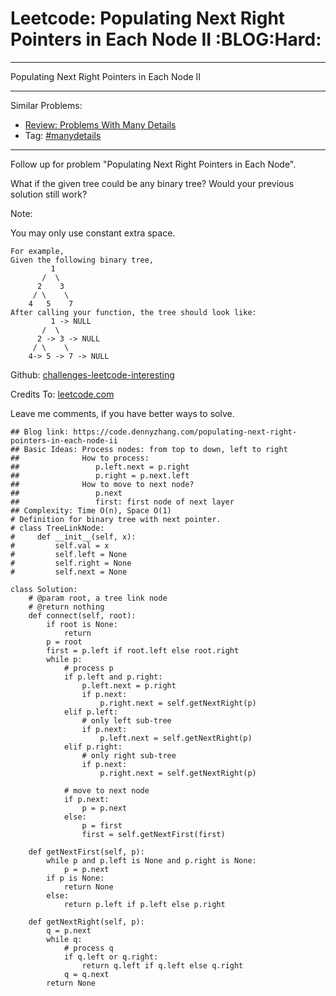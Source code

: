 # Leetcode: Populating Next Right Pointers in Each Node II     :BLOG:Hard:


---

Populating Next Right Pointers in Each Node II  

---

Similar Problems:  
-   [Review: Problems With Many Details](https://code.dennyzhang.com/review-manydetails)
-   Tag: [#manydetails](https://code.dennyzhang.com/tag/manydetails)

---

Follow up for problem "Populating Next Right Pointers in Each Node".  

What if the given tree could be any binary tree? Would your previous solution still work?  

Note:  

You may only use constant extra space.  

    For example,
    Given the following binary tree,
             1
           /  \
          2    3
         / \    \
        4   5    7
    After calling your function, the tree should look like:
             1 -> NULL
           /  \
          2 -> 3 -> NULL
         / \    \
        4-> 5 -> 7 -> NULL

Github: [challenges-leetcode-interesting](https://github.com/DennyZhang/challenges-leetcode-interesting/tree/master/populating-next-right-pointers-in-each-node-ii)  

Credits To: [leetcode.com](https://leetcode.com/problems/populating-next-right-pointers-in-each-node-ii/description/)  

Leave me comments, if you have better ways to solve.  

    ## Blog link: https://code.dennyzhang.com/populating-next-right-pointers-in-each-node-ii
    ## Basic Ideas: Process nodes: from top to down, left to right
    ##              How to process:
    ##                 p.left.next = p.right
    ##                 p.right = p.next.left
    ##              How to move to next node?
    ##                 p.next
    ##                 first: first node of next layer
    ## Complexity: Time O(n), Space O(1)
    # Definition for binary tree with next pointer.
    # class TreeLinkNode:
    #     def __init__(self, x):
    #         self.val = x
    #         self.left = None
    #         self.right = None
    #         self.next = None
    
    class Solution:
        # @param root, a tree link node
        # @return nothing
        def connect(self, root):
            if root is None:
                return
            p = root
            first = p.left if root.left else root.right
            while p:
                # process p
                if p.left and p.right:
                    p.left.next = p.right
                    if p.next:
                        p.right.next = self.getNextRight(p)
                elif p.left:
                    # only left sub-tree
                    if p.next:
                        p.left.next = self.getNextRight(p)
                elif p.right:
                    # only right sub-tree
                    if p.next:
                        p.right.next = self.getNextRight(p)
    
                # move to next node
                if p.next:
                    p = p.next
                else:
                    p = first
                    first = self.getNextFirst(first)
    
        def getNextFirst(self, p):
            while p and p.left is None and p.right is None:
                p = p.next
            if p is None:
                return None
            else:
                return p.left if p.left else p.right
    
        def getNextRight(self, p):  
            q = p.next
            while q:
                # process q
                if q.left or q.right:
                    return q.left if q.left else q.right
                q = q.next
            return None